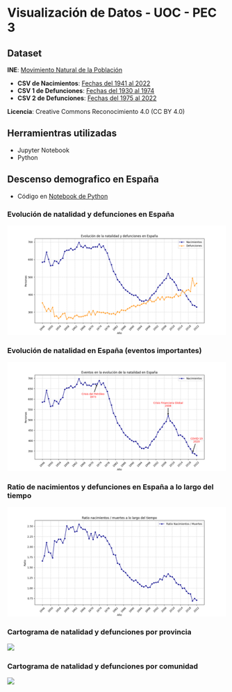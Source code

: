 # Visualización de Datos - UOC - PEC 3

## Dataset

**INE**: [Movimiento Natural de la Población](https://www.ine.es/dynt3/inebase/index.htm?padre=1684&capsel=1684)

+ **CSV de Nacimientos**: [Fechas del 1941 al 2022](https://www.ine.es/jaxiT3/Tabla.htm?t=6518&L=0)
+ **CSV 1 de Defunciones**: [Fechas del 1930 al 1974](https://www.ine.es/jaxiT3/Tabla.htm?t=6553&L=0)
+ **CSV 2 de Defunciones**: [Fechas del 1975 al 2022](https://www.ine.es/jaxiT3/Tabla.htm?t=6545&L=0)

**Licencia**: Creative Commons Reconocimiento 4.0 (CC BY 4.0)

## Herramientras utilizadas

+ Jupyter Notebook
+ Python

## Descenso demografico en España

+ Código en [Notebook de Python](./CODE_UOC_VD_PEC3_Storytelling_ManuelErnestoMartinezMartin.ipynb)

### Evolución de natalidad y defunciones en España

![](./generated/img/nacimientos_defunciones_esp.png)

### Evolución de natalidad en España (eventos importantes)

![](./generated/img/nacimientos_esp_eventos.png)

### Ratio de nacimientos y defunciones en España a lo largo del tiempo

![](./generated/img/ratio_nacimientos_defunciones.png)

### Cartograma de natalidad y defunciones por provincia

![](./generated/img/natalidad_defunciones_provincias_esp.gif)

### Cartograma de natalidad y defunciones por comunidad

![](./generated/img/natalidad_defunciones_comunidades_esp.gif)

